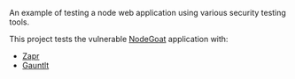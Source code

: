 An example of testing a node web application using various security
testing tools.

This project tests the vulnerable
[NodeGoat](https://github.com/OWASP/NodeGoat) application with:

* [Zapr](https://github.com/garethr/zapr)
* [Gauntlt](http://gauntlt.org)


